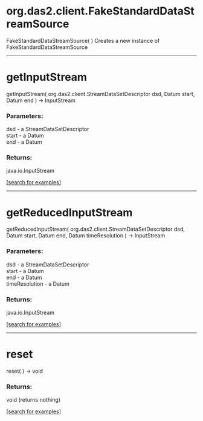 # org.das2.client.FakeStandardDataStreamSource
FakeStandardDataStreamSource( )
Creates a new instance of FakeStandardDataStreamSource

***
<a name="getInputStream"></a>
# getInputStream
getInputStream( org.das2.client.StreamDataSetDescriptor dsd, Datum start, Datum end ) &rarr; InputStream



### Parameters:
dsd - a StreamDataSetDescriptor
<br>start - a Datum
<br>end - a Datum

### Returns:
java.io.InputStream


<a href="https://github.com/autoplot/dev/search?q=getInputStream&unscoped_q=getInputStream">[search for examples]</a>

***
<a name="getReducedInputStream"></a>
# getReducedInputStream
getReducedInputStream( org.das2.client.StreamDataSetDescriptor dsd, Datum start, Datum end, Datum timeResolution ) &rarr; InputStream



### Parameters:
dsd - a StreamDataSetDescriptor
<br>start - a Datum
<br>end - a Datum
<br>timeResolution - a Datum

### Returns:
java.io.InputStream


<a href="https://github.com/autoplot/dev/search?q=getReducedInputStream&unscoped_q=getReducedInputStream">[search for examples]</a>

***
<a name="reset"></a>
# reset
reset(  ) &rarr; void



### Returns:
void (returns nothing)


<a href="https://github.com/autoplot/dev/search?q=reset&unscoped_q=reset">[search for examples]</a>

